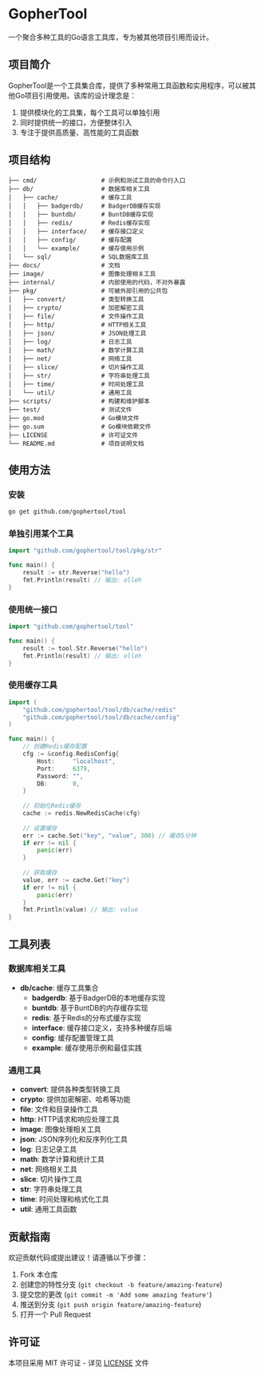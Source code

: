 # GopherTool

一个聚合多种工具的Go语言工具库，专为被其他项目引用而设计。

## 项目简介

GopherTool是一个工具集合库，提供了多种常用工具函数和实用程序，可以被其他Go项目引用使用。该库的设计理念是：

1. 提供模块化的工具集，每个工具可以单独引用
2. 同时提供统一的接口，方便整体引入
3. 专注于提供高质量、高性能的工具函数

## 项目结构

```
├── cmd/                  # 示例和测试工具的命令行入口
├── db/                   # 数据库相关工具
│   ├── cache/            # 缓存工具
│   │   ├── badgerdb/     # BadgerDB缓存实现
│   │   ├── buntdb/       # BuntDB缓存实现
│   │   ├── redis/        # Redis缓存实现
│   │   ├── interface/    # 缓存接口定义
│   │   ├── config/       # 缓存配置
│   │   └── example/      # 缓存使用示例
│   └── sql/              # SQL数据库工具
├── docs/                 # 文档
├── image/                # 图像处理相关工具
├── internal/             # 内部使用的代码，不对外暴露
├── pkg/                  # 可被外部引用的公共包
│   ├── convert/          # 类型转换工具
│   ├── crypto/           # 加密解密工具
│   ├── file/             # 文件操作工具
│   ├── http/             # HTTP相关工具
│   ├── json/             # JSON处理工具
│   ├── log/              # 日志工具
│   ├── math/             # 数学计算工具
│   ├── net/              # 网络工具
│   ├── slice/            # 切片操作工具
│   ├── str/              # 字符串处理工具
│   ├── time/             # 时间处理工具
│   └── util/             # 通用工具
├── scripts/              # 构建和维护脚本
├── test/                 # 测试文件
├── go.mod                # Go模块文件
├── go.sum                # Go模块依赖文件
├── LICENSE               # 许可证文件
└── README.md             # 项目说明文档
```

## 使用方法

### 安装

```bash
go get github.com/gophertool/tool
```

### 单独引用某个工具

```go
import "github.com/gophertool/tool/pkg/str"

func main() {
    result := str.Reverse("hello")
    fmt.Println(result) // 输出: olleh
}
```

### 使用统一接口

```go
import "github.com/gophertool/tool"

func main() {
    result := tool.Str.Reverse("hello")
    fmt.Println(result) // 输出: olleh
}
```

### 使用缓存工具

```go
import (
    "github.com/gophertool/tool/db/cache/redis"
    "github.com/gophertool/tool/db/cache/config"
)

func main() {
    // 创建Redis缓存配置
    cfg := &config.RedisConfig{
        Host:     "localhost",
        Port:     6379,
        Password: "",
        DB:       0,
    }
  
    // 初始化Redis缓存
    cache := redis.NewRedisCache(cfg)
  
    // 设置缓存
    err := cache.Set("key", "value", 300) // 缓存5分钟
    if err != nil {
        panic(err)
    }
  
    // 获取缓存
    value, err := cache.Get("key")
    if err != nil {
        panic(err)
    }
    fmt.Println(value) // 输出: value
}
```

## 工具列表

### 数据库相关工具

- **db/cache**: 缓存工具集合
  - **badgerdb**: 基于BadgerDB的本地缓存实现
  - **buntdb**: 基于BuntDB的内存缓存实现
  - **redis**: 基于Redis的分布式缓存实现
  - **interface**: 缓存接口定义，支持多种缓存后端
  - **config**: 缓存配置管理工具
  - **example**: 缓存使用示例和最佳实践

### 通用工具

- **convert**: 提供各种类型转换工具
- **crypto**: 提供加密解密、哈希等功能
- **file**: 文件和目录操作工具
- **http**: HTTP请求和响应处理工具
- **image**: 图像处理相关工具
- **json**: JSON序列化和反序列化工具
- **log**: 日志记录工具
- **math**: 数学计算和统计工具
- **net**: 网络相关工具
- **slice**: 切片操作工具
- **str**: 字符串处理工具
- **time**: 时间处理和格式化工具
- **util**: 通用工具函数

## 贡献指南

欢迎贡献代码或提出建议！请遵循以下步骤：

1. Fork 本仓库
2. 创建您的特性分支 (`git checkout -b feature/amazing-feature`)
3. 提交您的更改 (`git commit -m 'Add some amazing feature'`)
4. 推送到分支 (`git push origin feature/amazing-feature`)
5. 打开一个 Pull Request

## 许可证

本项目采用 MIT 许可证 - 详见 [LICENSE](LICENSE) 文件
